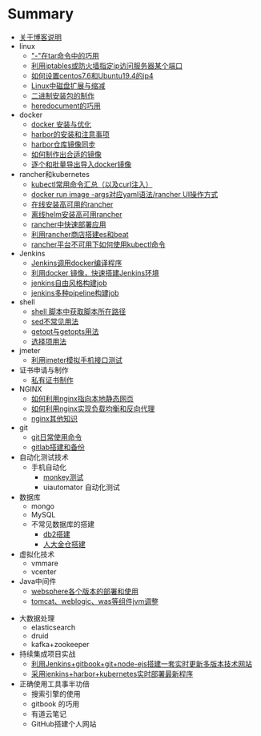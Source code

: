 # Summary
* [关于博客说明](README.md)
* linux
  * ["-"在tar命令中的巧用](linux/tar-deal.md)
  * [利用iptables或防火墙指定ip访问服务器某个端口](linux/limit_ip.md)
  * [如何设置centos7.6和Ubuntu19.4的ip4](linux/set_ip.md)
  * [Linux中磁盘扩展与缩减](linux/extend_disk.md)
  * [二进制安装包的制作](linux/how_to_made_bin.md)
  * [heredocument的巧用](linux/use_heredoc.md)
* docker
  * [docker 安装与优化](docker/docker-install.md)
  * [harbor的安装和注意事项](docker/harbor-install.md)
  * [harbor仓库镜像同步](docker/harbor-sync.md)
  * [如何制作出合适的镜像](docker/dockerfile-rule.md)
  * [逐个和批量导出导入docker镜像](docker/save_load_images.md)
* rancher和kubernetes
  *  [kubectl常用命令汇总（以及curl注入）](k8s/kubectl-user-instruction.md)
  *  [docker run image -args对应yaml语法/rancher UI操作方式](k8s/docker-run-and-k8s-command.md)
  *  [在线安装高可用的rancher](k8s/rancher_online_installation.md)
  *  [离线helm安装高可用rancher](k8s/rancher_offline_installation.md)
  *  [rancher中快速部署应用](k8s/deploy_app_in_rancher.md)
  *  [利用rancher商店搭建es和beat](k8s/use_appstore_deploy_es_in_rancher.md)
  *  [rancher平台不可用下如何使用kubectl命令](k8s/how_to_use_kubectl_noserver.md)
* Jenkins
  - [Jenkins调用docker编译程序](jenkins/jenkins-slave-for-docker.md)
  - [利用docker 镜像，快速搭建Jenkins环境](jenkins/install-jenkins.md)
  - [jenkins自由风格构建job]()
  - [jenkins多种pipeline构建job]()
* shell
  - [shell 脚本中获取脚本所在路径](shell/get_dir_in_shell.md)
  - [sed不常见用法](shell/sed_use_hard.md)
  - [getopt与getopts用法](shell/getopt_and_getopts_use.md)
  - [选择项用法](shell/ps3_use.md)
* jmeter
  - [利用jmeter模拟手机接口测试](jmeter/use_jmeter_test_app.md)
* 证书申请与制作
  - [私有证书制作](ca/make_key.md)
* NGINX
  - [如何利用nginx指向本地静态网页](nginx/direct_static_web.md)
  - [如何利用nginx实现负载均衡和反向代理](nginx/load_balance.md)
  - [nginx其他知识](nginx/nginx_other.md)
* git
  - [git日常使用命令](git/git-use.md)
  - [gitlab搭建和备份](git/install_and_bak_gitlab.md)
* 自动化测试技术
  - 手机自动化
    - [monkey测试](autotech/monkey_android.md)
    - uiautomator 自动化测试
* 数据库
  - mongo
  - MySQL
  - 不常见数据库的搭建
    - [db2搭建]()
    - [人大金仓搭建]()
* 虚拟化技术
  - vmmare 
  - vcenter
* Java中间件
  - [websphere各个版本的部署和使用]()
  - [tomcat、weblogic、was等组件jvm调整]()

- 大数据处理
  - elasticsearch
  - druid
  - kafka+zookeeper
- 持续集成项目实战
  - [利用Jenkins+gitbook+git+node-ejs搭建一套实时更新多版本技术网站]()
  - [采用jenkins+harbor+kubernetes实时部署最新程序]()
- 正确使用工具事半功倍
  - 搜索引擎的使用
  - gitbook 的巧用
  - 有道云笔记
  - GitHub搭建个人网站